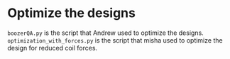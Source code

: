 # Optimize the designs

`boozerQA.py` is the script that Andrew used to optimize the designs.
`optimization_with_forces.py` is the script that misha used to optimize the design for reduced coil forces.